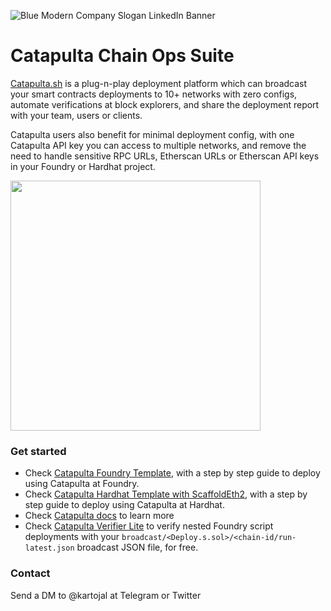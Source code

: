 ![Blue Modern Company Slogan LinkedIn Banner](https://github.com/catapulta-sh/.github/assets/11179847/252be2aa-7a89-44f1-98eb-aa647d0dc5f3)

# Catapulta Chain Ops Suite

[Catapulta.sh](https://catapulta.sh) is a plug-n-play deployment platform which can broadcast your smart contracts deployments to 10+ networks with zero configs, automate verifications at block explorers, and share the deployment report with your team, users or clients.

Catapulta users also benefit for minimal deployment config, with one Catapulta API key you can access to multiple networks, and remove the need to handle sensitive RPC URLs, Etherscan URLs or Etherscan API keys in your Foundry or Hardhat project.

<img src="https://github.com/catapulta-sh/.github/assets/11179847/a736b833-7a37-4d2e-9748-a8a42304121c." data-canonical-src="[https://gyazo.com/eb5c5741b6a9a16c692170a41a49c858.png](https://github.com/catapulta-sh/.github/assets/11179847/a736b833-7a37-4d2e-9748-a8a42304121c)" width="400" height="400" />


### Get started

- Check [Catapulta Foundry Template](https://github.com/catapulta-sh/catapulta-forge-template), with a step by step guide to deploy using Catapulta at Foundry.
- Check [Catapulta Hardhat Template with ScaffoldEth2](https://github.com/catapulta-sh/catapulta-scaffold-eth-2), with a step by step guide to deploy using Catapulta at Hardhat.
- Check [Catapulta docs](https://catapulta.sh/docs) to learn more
- Check [Catapulta Verifier Lite](https://github.com/catapulta-sh/verifier) to verify nested Foundry script deployments with your `broadcast/<Deploy.s.sol>/<chain-id/run-latest.json` broadcast JSON file, for free.

### Contact
Send a DM to @kartojal at Telegram or Twitter
